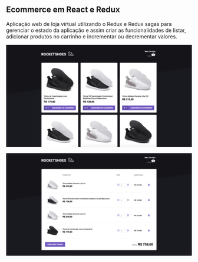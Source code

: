 ## Ecommerce em React e Redux

Aplicação web de loja virtual utilizando o Redux e Redux sagas para gerenciar o estado da aplicação e assim criar as funcionalidades de listar, adicionar produtos no carrinho e incrementar ou decrementar valores.

![important](print/print-home.png)


![important](print/print-cart.png)
